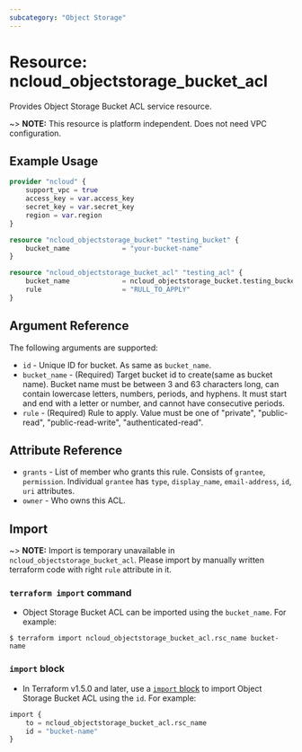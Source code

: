 ```yaml
---
subcategory: "Object Storage"
---
```



# Resource: ncloud_objectstorage_bucket_acl

Provides Object Storage Bucket ACL service resource.

~> **NOTE:** This resource is platform independent. Does not need VPC configuration.

## Example Usage

```terraform
provider "ncloud" {
    support_vpc = true
    access_key = var.access_key
    secret_key = var.secret_key
    region = var.region
}

resource "ncloud_objectstorage_bucket" "testing_bucket" {
    bucket_name				= "your-bucket-name"
}

resource "ncloud_objectstorage_bucket_acl" "testing_acl" {
    bucket_name				= ncloud_objectstorage_bucket.testing_bucket.bucket_name
    rule					= "RULL_TO_APPLY"
}
```

## Argument Reference

The following arguments are supported:

* `id` - Unique ID for bucket. As same as `bucket_name`.
* `bucket_name` - (Required) Target bucket id to create(same as bucket name). Bucket name must be between 3 and 63 characters long, can contain lowercase letters, numbers, periods, and hyphens. It must start and end with a letter or number, and cannot have consecutive periods.
* `rule` - (Required) Rule to apply. Value must be one of "private", "public-read", "public-read-write", "authenticated-read".

## Attribute Reference

* `grants` - List of member who grants this rule. Consists of `grantee`, `permission`. Individual `grantee` has `type`, `display_name`, `email-address`, `id`, `uri` attributes.
* `owner` - Who owns this ACL.

## Import

~> **NOTE:** Import is temporary unavailable in `ncloud_objectstorage_bucket_acl`. Please import by manually written terraform code with right `rule` attribute in it.

### `terraform import` command

* Object Storage Bucket ACL can be imported using the `bucket_name`. For example:

```console
$ terraform import ncloud_objectstorage_bucket_acl.rsc_name bucket-name
```

### `import` block

* In Terraform v1.5.0 and later, use a [`import` block](https://developer.hashicorp.com/terraform/language/import) to import Object Storage Bucket ACL using the `id`. For example:

```terraform
import {
    to = ncloud_objectstorage_bucket_acl.rsc_name
    id = "bucket-name"
}
```